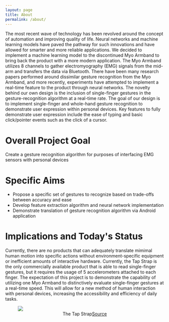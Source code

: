 ```yaml
---
layout: page
title: About
permalink: /about/
---
```


<html>
  <body>
    <p>The most recent wave of technology has been revolved around the concept of automation and improving quality of life. Neural networks and machine learning models have paved the pathway for such innovations and have allowed for smarter and more reliable applications. We decided to implement a machine learning model to the discontinued Myo Armband to bring back the product with a more modern application. The Myo Armband utilizes 8 channels to gather electromyography (EMG) signals from the mid-arm and transfers the data via Bluetooth. There have been many research papers performed around dissimilar gesture recognition from the Myo Armband, and more recently, experiments have attempted to implement a real-time feature to the product through neural networks. The novelty behind our own design is the inclusion of single-finger gestures in the gesture-recognition algorithm at a real-time rate. The goal of our design is to implement single-finger and whole-hand gesture recognition to demonstrate user expression within personal devices. Key features to fully demonstrate user expression include the ease of typing and basic click/pointer events such as the click of a cursor.</p>
      <h1>Overall Project Goal</h1>
      <p>Create a gesture recognition algorithm for purposes of interfacing EMG sensors with personal devices</p>
      <h1>Specific Aims</h1>
      <p><ul>
        <li>Propose a specific set of gestures to recognize based on trade-offs between accuracy and ease</li>
        <li>Develop feature extraction algorithm and neural network implementation</li>
        <li>Demonstrate translation of gesture recognition algorithm via Android application</li>
      </ul></p>
      <h1>Implications and Today's Status</h1>
      <p>Currently, there are no products that can adequately translate mimimal human motion into specific actions without environment-specific equipment or inefficient amounts of interactive hardware. Currently, the Tap Strap is the only commercially available product that is able to read single-finger gestures, but it requires the usage of 5 accelerometers attached to each finger. The expectation of this project is to demonstrate the capability of utilizing one Myo Armband to distinctively evaluate single-finger gestures at a real-time speed. This will allow for a new method of human interaction with personal devices, increasing the accessibility and efficiency of daily tasks.</p>
  <figure>
      <img id = "center" src="https://cnet1.cbsistatic.com/img/00XQEmFzx7Xio51Kw8V0E4zo_oE=/2017/11/21/b97d2dc7-e471-47b8-a2e0-9091b2d26bcd/fl-tapkeyboard-cnetstill.jpg">
      <center><figcaption>The Tap Strap<a href="https://cnet1.cbsistatic.com/img/00XQEmFzx7Xio51Kw8V0E4zo_oE=/2017/11/21/b97d2dc7-e471-47b8-a2e0-9091b2d26bcd/fl-tapkeyboard-cnetstill.jpg">Source</a></figcaption></center>
  </body>
</html>
